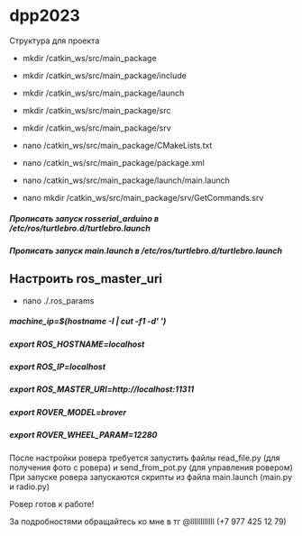 # dpp2023

Структура для проекта

* mkdir /catkin_ws/src/main_package
* mkdir /catkin_ws/src/main_package/include
* mkdir /catkin_ws/src/main_package/launch
* mkdir /catkin_ws/src/main_package/src
* mkdir /catkin_ws/src/main_package/srv

* nano /catkin_ws/src/main_package/CMakeLists.txt
* nano /catkin_ws/src/main_package/package.xml

* nano /catkin_ws/src/main_package/launch/main.launch
* nano mkdir /catkin_ws/src/main_package/srv/GetCommands.srv

<h5> Прописать запуск rosserial_arduino в /etc/ros/turtlebro.d/turtlebro.launch </h5>
<h5> Прописать запуск main.launch в /etc/ros/turtlebro.d/turtlebro.launch </h5>



<h2> Настроить ros_master_uri </h2>

* nano ./.ros_params

<h5> machine_ip=$(hostname  -I | cut -f1 -d' ') </h5>
<h5> export ROS_HOSTNAME=localhost </h5>
<h5> export ROS_IP=localhost </h5>
<h5> export ROS_MASTER_URI=http://localhost:11311 </h5>
<h5> export ROVER_MODEL=brover </h5>
<h5> export ROVER_WHEEL_PARAM=12280 </h5>

После настройки ровера требуется запустить файлы read_file.py (для получения фото с ровера) и send_from_pot.py (для управления ровером)
При запуске ровера запускаются скрипты из файла main.launch (main.py и radio.py)

Ровер готов к работе!

За подробностями обращайтесь ко мне в тг @llIlIIlllIIl
(+7 977 425 12 79)
